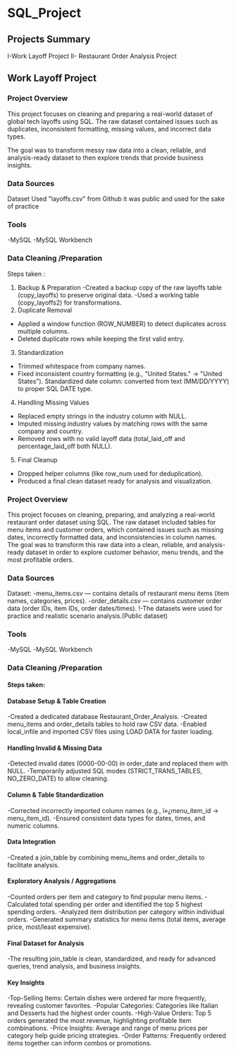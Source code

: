 # SQL_Project
## Projects Summary
  I-Work Layoff Project 
  II- Restaurant Order Analysis Project 
## Work Layoff Project 
### Project Overview 

This project focuses on cleaning and preparing a real-world dataset of global tech layoffs using SQL.
The raw dataset contained issues such as duplicates, inconsistent formatting, missing values, and incorrect data types.

The goal was to transform messy raw data into a clean, reliable, and analysis-ready dataset to then explore trends that provide business insights.

### Data Sources
Dataset Used "layoffs.csv" from Github it was public and used for the sake of practice  

### Tools 
-MySQL 
-MySQL Workbench 

### Data Cleaning /Preparation 
Steps taken :
1. Backup & Preparation
   -Created a backup copy of the raw layoffs table (copy_layoffs) to preserve original data.
   -Used a working table (copy_layoffs2) for transformations.
2. Duplicate Removal
  - Applied a window function (ROW_NUMBER) to detect duplicates across multiple columns.
  - Deleted duplicate rows while keeping the first valid entry.
3. Standardization
  - Trimmed whitespace from company names.
  - Fixed inconsistent country formatting (e.g., "United States." → "United States").
   Standardized date column: converted from text (MM/DD/YYYY) to proper SQL DATE type.
4. Handling Missing Values
  - Replaced empty strings in the industry column with NULL.
  - Imputed missing industry values by matching rows with the same company and country.
  - Removed rows with no valid layoff data (total_laid_off and percentage_laid_off both NULL).
5. Final Cleanup
  - Dropped helper columns (like row_num used for deduplication).
  - Produced a final clean dataset ready for analysis and visualization.

### Project Overview 

This project focuses on cleaning, preparing, and analyzing a real-world restaurant order dataset using SQL.
The raw dataset included tables for menu items and customer orders, which contained issues such as missing dates, incorrectly formatted data, and inconsistencies in column names.
The goal was to transform this raw data into a clean, reliable, and analysis-ready dataset in order to explore customer behavior, menu trends, and the most profitable orders.

### Data Sources
Dataset:
-menu_items.csv — contains details of restaurant menu items (item names, categories, prices).
-order_details.csv — contains customer order data (order IDs, item IDs, order dates/times).
!-The datasets were used for practice and realistic scenario analysis.(Public dataset)

### Tools 
-MySQL
-MySQL Workbench

### Data Cleaning /Preparation 

#### Steps taken:
#### Database Setup & Table Creation
-Created a dedicated database Restaurant_Order_Analysis.
-Created menu_items and order_details tables to hold raw CSV data.
-Enabled local_infile and imported CSV files using LOAD DATA for faster loading.

#### Handling Invalid & Missing Data
-Detected invalid dates (0000-00-00) in order_date and replaced them with NULL.
-Temporarily adjusted SQL modes (STRICT_TRANS_TABLES, NO_ZERO_DATE) to allow cleaning.

#### Column & Table Standardization
-Corrected incorrectly imported column names (e.g., ï»¿menu_item_id → menu_item_id).
-Ensured consistent data types for dates, times, and numeric columns.

#### Data Integration
-Created a join_table by combining menu_items and order_details to facilitate analysis.

#### Exploratory Analysis / Aggregations
-Counted orders per item and category to find popular menu items.
-Calculated total spending per order and identified the top 5 highest spending orders.
-Analyzed item distribution per category within individual orders.
-Generated summary statistics for menu items (total items, average price, most/least expensive).

#### Final Dataset for Analysis
-The resulting join_table is clean, standardized, and ready for advanced queries, trend analysis, and business insights.

#### Key Insights
-Top-Selling Items: Certain dishes were ordered far more frequently, revealing customer favorites.
-Popular Categories: Categories like Italian and Desserts had the highest order counts.
-High-Value Orders: Top 5 orders generated the most revenue, highlighting profitable item combinations.
-Price Insights: Average and range of menu prices per category help guide pricing strategies.
-Order Patterns: Frequently ordered items together can inform combos or promotions.

